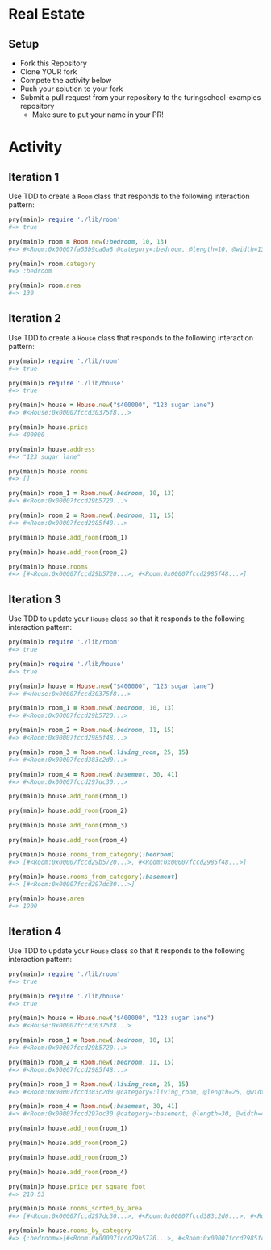# Real Estate

## Setup

* Fork this Repository
* Clone YOUR fork
* Compete the activity below
* Push your solution to your fork
* Submit a pull request from your repository to the turingschool-examples repository
  * Make sure to put your name in your PR!

# Activity

## Iteration 1

Use TDD to create a `Room` class that responds to the following interaction pattern:

```ruby
pry(main)> require './lib/room'
#=> true

pry(main)> room = Room.new(:bedroom, 10, 13)
#=> #<Room:0x00007fa53b9ca0a8 @category=:bedroom, @length=10, @width=13>

pry(main)> room.category
#=> :bedroom

pry(main)> room.area
#=> 130
```

## Iteration 2

Use TDD to create a `House` class that responds to the following interaction pattern:

```ruby
pry(main)> require './lib/room'
#=> true

pry(main)> require './lib/house'
#=> true

pry(main)> house = House.new("$400000", "123 sugar lane")
#=> #<House:0x00007fccd30375f8...>

pry(main)> house.price
#=> 400000

pry(main)> house.address
#=> "123 sugar lane"

pry(main)> house.rooms
#=> []

pry(main)> room_1 = Room.new(:bedroom, 10, 13)
#=> #<Room:0x00007fccd29b5720...>

pry(main)> room_2 = Room.new(:bedroom, 11, 15)    
#=> #<Room:0x00007fccd2985f48...>

pry(main)> house.add_room(room_1)

pry(main)> house.add_room(room_2)    

pry(main)> house.rooms
#=> [#<Room:0x00007fccd29b5720...>, #<Room:0x00007fccd2985f48...>]
```

## Iteration 3

Use TDD to update your `House` class so that it responds to the following interaction pattern:

```ruby
pry(main)> require './lib/room'
#=> true

pry(main)> require './lib/house'
#=> true

pry(main)> house = House.new("$400000", "123 sugar lane")
#=> #<House:0x00007fccd30375f8...>

pry(main)> room_1 = Room.new(:bedroom, 10, 13)
#=> #<Room:0x00007fccd29b5720...>

pry(main)> room_2 = Room.new(:bedroom, 11, 15)    
#=> #<Room:0x00007fccd2985f48...>

pry(main)> room_3 = Room.new(:living_room, 25, 15)
#=> #<Room:0x00007fccd383c2d0...>

pry(main)> room_4 = Room.new(:basement, 30, 41)
#=> #<Room:0x00007fccd297dc30...>

pry(main)> house.add_room(room_1)

pry(main)> house.add_room(room_2)    

pry(main)> house.add_room(room_3)

pry(main)> house.add_room(room_4)

pry(main)> house.rooms_from_category(:bedroom)
#=> [#<Room:0x00007fccd29b5720...>, #<Room:0x00007fccd2985f48...>]

pry(main)> house.rooms_from_category(:basement)
#=> [#<Room:0x00007fccd297dc30...>]

pry(main)> house.area
#=> 1900
```

## Iteration 4

Use TDD to update your `House` class so that it responds to the following interaction pattern:

```ruby
pry(main)> require './lib/room'
#=> true

pry(main)> require './lib/house'
#=> true

pry(main)> house = House.new("$400000", "123 sugar lane")
#=> #<House:0x00007fccd30375f8...>

pry(main)> room_1 = Room.new(:bedroom, 10, 13)
#=> #<Room:0x00007fccd29b5720...>

pry(main)> room_2 = Room.new(:bedroom, 11, 15)    
#=> #<Room:0x00007fccd2985f48...>

pry(main)> room_3 = Room.new(:living_room, 25, 15)
#=> #<Room:0x00007fccd383c2d0 @category=:living_room, @length=25, @width=15>

pry(main)> room_4 = Room.new(:basement, 30, 41)
#=> #<Room:0x00007fccd297dc30 @category=:basement, @length=30, @width=41>

pry(main)> house.add_room(room_1)

pry(main)> house.add_room(room_2)    

pry(main)> house.add_room(room_3)

pry(main)> house.add_room(room_4)

pry(main)> house.price_per_square_foot
#=> 210.53

pry(main)> house.rooms_sorted_by_area
#=> [#<Room:0x00007fccd297dc30...>, #<Room:0x00007fccd383c2d0...>, #<Room:0x00007fccd2985f48...>, #<Room:0x00007fccd29b5720...>]

pry(main)> house.rooms_by_category
#=> {:bedroom=>[#<Room:0x00007fccd29b5720...>, #<Room:0x00007fccd2985f48...>], :living_room=> [#<Room:0x00007fccd383c2d0...>], :basement=> [#<Room:0x00007fccd297dc30...>]}
```
